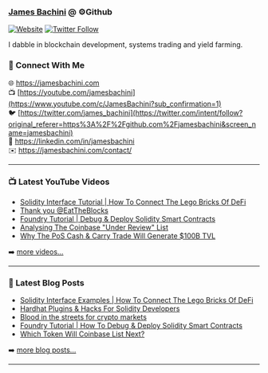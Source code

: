 ### [James Bachini][website] @ ⚙️Github

[![Website](https://img.shields.io/website?label=jamesbachini.com&style=for-the-badge&url=https%3A%2F%2Fjamesbachini.com)](https://jamesbachini.com)
[![Twitter Follow](https://img.shields.io/twitter/follow/james_bachini?color=1DA1F2&logo=twitter&style=for-the-badge)](https://twitter.com/intent/follow?original_referer=https%3A%2F%2Fgithub.com%2Fjamesbachini&screen_name=jamesbachini)

I dabble in blockchain development, systems trading and yield farming.

### 👋 Connect With Me

🌐 https://jamesbachini.com
<br />
📺 [https://youtube.com/jamesbachini](https://www.youtube.com/c/JamesBachini?sub_confirmation=1)
<br />
🐦 [https://twitter.com/james_bachini](https://twitter.com/intent/follow?original_referer=https%3A%2F%2Fgithub.com%2Fjamesbachini&screen_name=jamesbachini)
<br />
👔 https://linkedin.com/in/jamesbachini
<br />
✉️ https://jamesbachini.com/contact/

---

### 📺 Latest YouTube Videos

<!-- YOUTUBE:START -->
- [Solidity Interface Tutorial | How To Connect The Lego Bricks Of DeFi](https://www.youtube.com/watch?v=GWZmklp7RTg)
- [Thank you @EatTheBlocks](https://www.youtube.com/watch?v=B5_9ZM_GVqE)
- [Foundry Tutorial | Debug &amp; Deploy Solidity Smart Contracts](https://www.youtube.com/watch?v=VhaP9kYvlOA)
- [Analysing The Coinbase &quot;Under Review&quot; List](https://www.youtube.com/watch?v=cT-QMk5hIAU)
- [Why The PoS Cash &amp; Carry Trade Will Generate $100B TVL](https://www.youtube.com/watch?v=6DhgT12IARY)
<!-- YOUTUBE:END -->

➡️ [more videos...](https://youtube.com/jamesbachini)

---

### 📝 Latest Blog Posts

<!-- BLOG-POST-LIST:START -->
- [Solidity Interface Examples | How To Connect The Lego Bricks Of DeFi](https://jamesbachini.com/solidity-interface/)
- [Hardhat Plugins &amp; Hacks For Solidity Developers](https://jamesbachini.com/hardhat-plugins/)
- [Blood in the streets for crypto markets](https://jamesbachini.com/blood-in-the-streets/)
- [Foundry Tutorial | How To Debug &amp; Deploy Solidity Smart Contracts](https://jamesbachini.com/foundry-tutorial/)
- [Which Token Will Coinbase List Next?](https://jamesbachini.com/which-token-will-coinbase-list-next/)
<!-- BLOG-POST-LIST:END -->

➡️ [more blog posts...](https://jamesbachini.com)

---

[website]: https://jamesbachini.com
[twitter]: https://twitter.com/james_bachini
[youtube]: https://youtube.com/jamesbachini
[linkedin]: https://linkedin.com/in/jamesbachini
